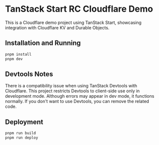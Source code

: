 # TanStack Start RC Cloudflare Demo

This is a Cloudflare demo project using TanStack Start, showcasing integration with Cloudflare KV and Durable Objects.

## Installation and Running

```bash
pnpm install
pnpm dev
```

## Devtools Notes

There is a compatibility issue when using TanStack Devtools with Cloudflare. This project restricts Devtools to client-side use only in development mode. Although errors may appear in dev mode, it functions normally. If you don't want to use Devtools, you can remove the related code.

## Deployment

```bash
pnpm run build
pnpm run deploy
```
